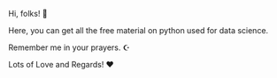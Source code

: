 Hi, folks! 👋

Here, you can get all the free material on python used for data science.

Remember me in your prayers. ☪️

Lots of Love and Regards! ❤
